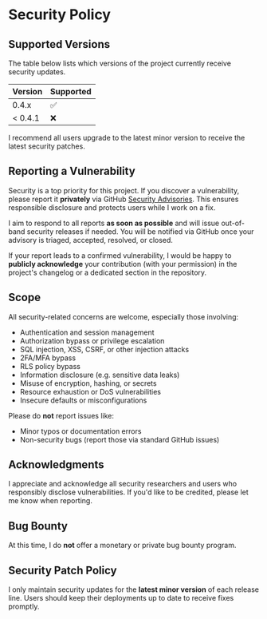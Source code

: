 # Security Policy

## Supported Versions

The table below lists which versions of the project currently receive security updates.

| Version | Supported          |
| ------- | ------------------ |
| 0.4.x   | :white_check_mark: |
| < 0.4.1 | :x:                |

I recommend all users upgrade to the latest minor version to receive the latest security patches.

## Reporting a Vulnerability

Security is a top priority for this project.
If you discover a vulnerability, please report it **privately** via GitHub [Security Advisories](https://github.com/Vianpyro/Authentication-Service/security/advisories).
This ensures responsible disclosure and protects users while I work on a fix.

I aim to respond to all reports **as soon as possible** and will issue out-of-band security releases if needed.
You will be notified via GitHub once your advisory is triaged, accepted, resolved, or closed.

If your report leads to a confirmed vulnerability, I would be happy to **publicly acknowledge** your contribution (with your permission) in the project's changelog or a dedicated section in the repository.

## Scope

All security-related concerns are welcome, especially those involving:

- Authentication and session management
- Authorization bypass or privilege escalation
- SQL injection, XSS, CSRF, or other injection attacks
- 2FA/MFA bypass
- RLS policy bypass
- Information disclosure (e.g. sensitive data leaks)
- Misuse of encryption, hashing, or secrets
- Resource exhaustion or DoS vulnerabilities
- Insecure defaults or misconfigurations

Please do **not** report issues like:

- Minor typos or documentation errors
- Non-security bugs (report those via standard GitHub issues)

## Acknowledgments

I appreciate and acknowledge all security researchers and users who responsibly disclose vulnerabilities. If you'd like to be credited, please let me know when reporting.

## Bug Bounty

At this time, I do **not** offer a monetary or private bug bounty program.

## Security Patch Policy

I only maintain security updates for the **latest minor version** of each release line. Users should keep their deployments up to date to receive fixes promptly.
